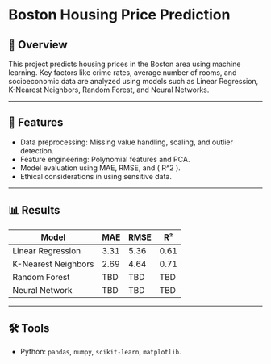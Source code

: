 # Boston Housing Price Prediction

## 📌 Overview
This project predicts housing prices in the Boston area using machine learning. Key factors like crime rates, average number of rooms, and socioeconomic data are analyzed using models such as Linear Regression, K-Nearest Neighbors, Random Forest, and Neural Networks.

---

## 🚀 Features
- Data preprocessing: Missing value handling, scaling, and outlier detection.
- Feature engineering: Polynomial features and PCA.
- Model evaluation using MAE, RMSE, and \( R^2 \).
- Ethical considerations in using sensitive data.

---

## 📊 Results
| Model               | MAE  | RMSE | R²   |
| ------------------- | ---- | ---- | ---- |
| Linear Regression   | 3.31 | 5.36 | 0.61 |
| K-Nearest Neighbors | 2.69 | 4.64 | 0.71 |
| Random Forest       | TBD  | TBD  | TBD  |
| Neural Network      | TBD  | TBD  | TBD  |

---

## 🛠️ Tools
- Python: `pandas`, `numpy`, `scikit-learn`, `matplotlib`.

